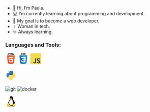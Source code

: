 - 👋 Hi, I’m Paula.
- :computer: I’m currently learning about programming and development.
- :dart: My goal is to become a web developer.
- ♀️ Woman in tech.
- ♾️ Always learning.

<h3 align="left">Languages and Tools:</h3>
<p align="left"> 
<img src="https://raw.githubusercontent.com/devicons/devicon/master/icons/html5/html5-original-wordmark.svg" alt="html5" width="35" height="35"/> <img src="https://raw.githubusercontent.com/devicons/devicon/master/icons/css3/css3-original-wordmark.svg" alt="css3" width="35" height="35"/> <img src="https://raw.githubusercontent.com/devicons/devicon/master/icons/javascript/javascript-original.svg" alt="javascript" width="35" height="35"/>
</p>  

<p align="left">
<img src="https://raw.githubusercontent.com/devicons/devicon/master/icons/python/python-original.svg" alt="python" width="35" height="35"/></p> 

<p align="left">
<img src="https://www.vectorlogo.zone/logos/git-scm/git-scm-icon.svg" alt="git" width="35" height="35"/>
<img src="https://www.vectorlogo.zone/logos/docker/docker-official.svg" alt="docker" width="40" height="40"/>
</p>

<p align="left">
<img src="https://raw.githubusercontent.com/devicons/devicon/master/icons/linux/linux-original.svg" alt="linux" width="35" height="35"/> </p>
